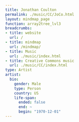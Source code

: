 ```yaml
---
title: Jonathan Coulton
permalink: ./music/CC/JoCo.html
layout: mindmap_page
function: array2tree_lvl3
breadcrumbs:
- title: website
  url: /
- title: mindmap
  url: /mindmap/
- title: Music
  url: ./music/index.html
- title: Creative Commons music
  url: ./music/CC/index.html
type: Artist
artist:
  bio:
    gender: Male
    type: Person
    country: US
    life-span:
      ended: false
      end: ~
      begin: "1970-12-01"
---
```

